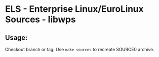 # ELS - Enterprise Linux/EuroLinux Sources - libwps
 
## Usage:
  Checkout branch or tag. Use `make sources` to recreate  SOURCE0 archive.
